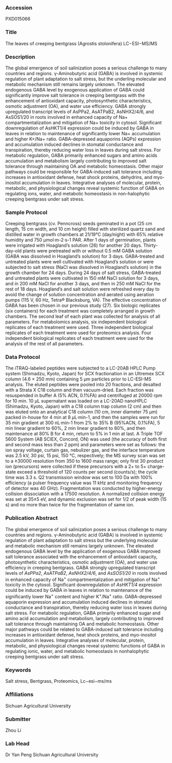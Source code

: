 ### Accession
PXD015066

### Title
The leaves of creeping bentgrass (Agrostis stolonifera) LC−ESI−MS/MS

### Description
The global emergence of soil salinization poses a serious challenge to many countries and regions. γ-Aminobutyric acid (GABA) is involved in systemic regulation of plant adaptation to salt stress, but the underling molecular and metabolic mechanism still remains largely unknown. The elevated endogenous GABA level by exogenous application of GABA could significantly improve salt tolerance in creeping bentgrass with the enhancement of antioxidant capacity, photosynthetic characteristics, osmotic adjustment (OA), and water use efficiency. GABA strongly upregulated transcript levels of AsPPa2, AsATPaB2, AsNHX2/4/6, and AsSOS1/20 in roots involved in enhanced capacity of Na+ compartmentalization and mitigation of Na+ toxicity in cytosol. Significant downregulation of AsHKT1/4 expression could be induced by GABA in leaves in relation to maintenance of significantly lower Na+ accumulation and higher K+/Na+ ratio. GABA-depressed aquaporins (AQPs) expression and accumulation induced declines in stomatal conductance and transpiration, thereby reducing water loss in leaves during salt stress. For metabolic regulation, GABA primarily enhanced sugars and amino acids accumulation and metabolism largely contributing to improved salt tolerance through maintaining OA and metabolic homeostasis. Other major pathways could be responsible for GABA-induced salt tolerance including increases in antioxidant defense, heat shock proteins, dehydrins, and myo-inositol accumulation in leaves. Integrative analyses of molecular, protein, metabolic, and physiological changes reveal systemic function of GABA on regulating ions, water, and metabolic homeostasis in non-halophytic creeping bentgrass under salt stress.

### Sample Protocol
Creeping bentgrass (cv. Penncross) seeds geminated in a pot (25 cm length, 15 cm width, and 10 cm height) filled with sterilized quartz sand and distilled water in growth chambers at 21/19°C (day/night) with 65% relative humidity and 750 μmol·m-2·s-1 PAR. After 1 days of germination, plants were irrigated with Hoagland’s solution (26) for another 20 days. Thirty-day-old plants were pretreated with or without 0.5 mM GABA solution (GABA was dissolved in Hoagland’s solution) for 3 days. GABA-treated and untreated plants were well cultivated with Hoagland’s solution or were subjected to salt stress (NaCl was dissolved in Hoagland’s solution) in the growth chamber for 24 days. During 24 days of salt stress, GABA-treated and untreated plants were cultivated in 150 mM NaCl solution for 3 days, and in 200 mM NaCl for another 3 days, and then in 250 mM NaCl for the rest of 18 days. Hoagland’s and salt solution were refreshed every day to avoid the change of solution concentration and aerated using aeration pumps (115 V, 60 Hz, Tetra® Blacksburg, VA). The effective concentration of GABA has been chosen in our previous study (27). Six biologic replicates (six containers) for each treatment was completely arranged in growth chambers. The second leaf of each plant was collected for analysis of all parameters. For metabolomics analysis, six independent biological replicates of each treatment were used. Three independent biological replicates of each treatment were used for proteomics analysis. Four independent biological replicates of each treatment were used for the analysis of the rest of all parameters.

### Data Protocol
The iTRAQ-labeled peptides were subjected to a LC-20AB HPLC Pump system (Shimadzu, Kyoto, Japan) for SCX fractionation in an Ultremex SCX column (4.6 × 250 mm) containing 5 μm particles prior to LC-ESI-MS analysis. The eluted peptides were pooled into 20 fractions, and desalted with a Strata X C18 column and then vacuum-dried. Each fraction was resuspended in buffer A (5% ACN, 0.1%FA) and centrifuged at 20000 rpm for 10 min. 10 μL supernatant was loaded on a LC-20AD nanoHPLC (Shimadzu, Kyoto, Japan) with a C18 column trap column (2 cm) and then was eluted onto an analytical C18 column (10 cm, inner diameter 75 μm) packed in-house for 4 min at 8 μL·min-1, and then the samples were run for 35 min gradient at 300 nL·min-1 from 2% to 35% B (95%ACN, 0.1%FA), 5 min linear gradient to 60%, 2 min linear gradient to 80%, and then maintenance at 80% B for 4 min, return to 5% in 1 min at last. A Triple TOF 5600 System (AB SCIEX, Concord, ON) was used (the accuracy of both first and second mass less than 2 ppm) and parameters were set as follows: the ion spray voltage, curtain gas, nebulizer gas, and the interface temperature was 2.5 kV, 30 psi, 15 psi, 150 °C, respectively; the MS survey scan was set to a ≥30000 resolution from 350 to 1600 mass range; only first 30 product ion (precursors) were collected if these precursors with a 2+ to 5+ charge-state exceed a threshold of 120 counts per second (counts/s); the cycle time was 3.3 s. Q2 transmission window was set to 100 Da with 100% efficiency (a pulser frequency value was 11 kHz and monitoring frequency of detector was 40 GHz). Fragmentation was conducted by higher-energy collision dissociation with a 17500 resolution. A normalized collision energy was set at 35±5 eV, and dynamic exclusion was set for 1/2 of peak width (15 s) and no more than twice for the fragmentation of same ion.

### Publication Abstract
The global emergence of soil salinization poses a serious challenge to many countries and regions. &#x3b3;-Aminobutyric acid (GABA) is involved in systemic regulation of plant adaptation to salt stress but the underlying molecular and metabolic mechanism still remains largely unknown. The elevated endogenous GABA level by the application of exogenous GABA improved salt tolerance associated with the enhancement of antioxidant capacity, photosynthetic characteristics, osmotic adjustment (OA), and water use efficiency in creeping bentgrass. GABA strongly upregulated transcript levels of <i>AsPPa2</i>, <i>AsATPaB2</i>, <i>AsNHX2/4/6</i>, and <i>AsSOS1/20</i> in roots involved in enhanced capacity of Na<sup>+</sup> compartmentalization and mitigation of Na<sup>+</sup> toxicity in the cytosol. Significant downregulation of <i>AsHKT1/4</i> expression could be induced by GABA in leaves in relation to maintenance of the significantly lower Na<sup>+</sup> content and higher K<sup>+</sup>/Na<sup>+</sup> ratio. GABA-depressed aquaporin expression and accumulation induced declines in stomatal conductance and transpiration, thereby reducing water loss in leaves during salt stress. For metabolic regulation, GABA primarily enhanced sugar and amino acid accumulation and metabolism, largely contributing to improved salt tolerance through maintaining OA and metabolic homeostasis. Other major pathways could be related to GABA-induced salt tolerance including increases in antioxidant defense, heat shock proteins, and myo-inositol accumulation in leaves. Integrative analyses of molecular, protein, metabolic, and physiological changes reveal systemic functions of GABA in regulating ionic, water, and metabolic homeostasis in nonhalophytic creeping bentgrass under salt stress.

### Keywords
Salt stress, Bentgrass, Proteomics, Lc−esi−ms/ms

### Affiliations
Sichuan Agricultural University

### Submitter
Zhou Li

### Lab Head
Dr Yan Peng
Sichuan Agricultural University


